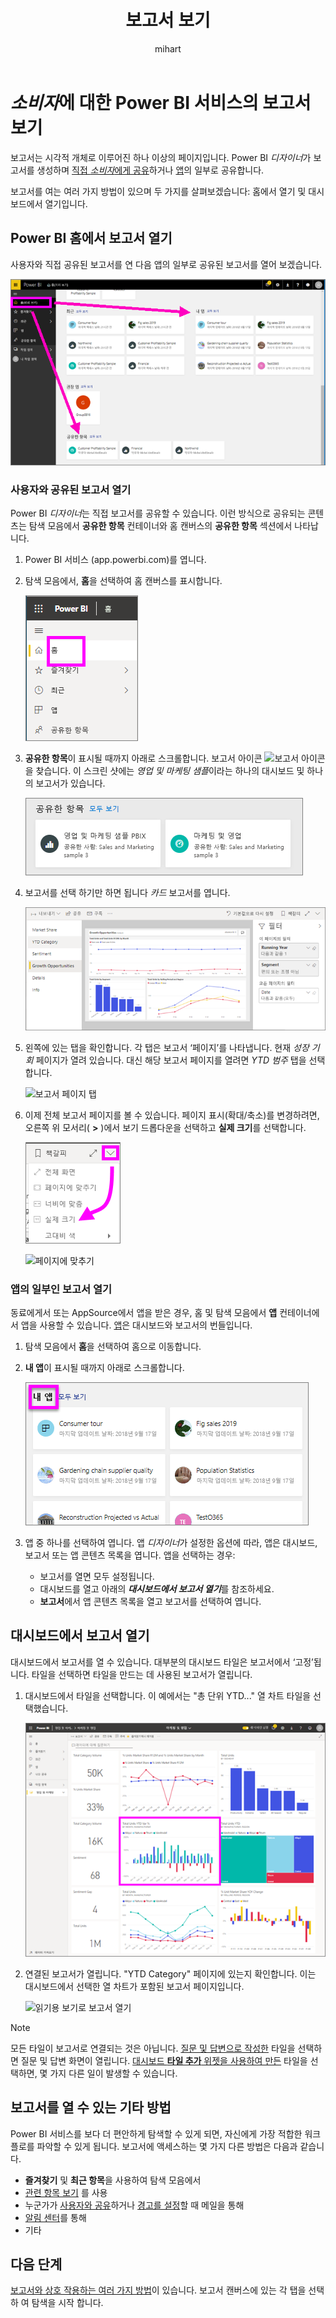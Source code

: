 ﻿---
title: 보고서 보기
description: 이 항목에서는 Power BI 소비자와 최종 사용자가 Power BI 보고서를 열고 보아야 하는 내용을 표시합니다.
author: mihart
manager: kvivek
ms.reviewer: ''
ms.custom: seodec18
ms.service: powerbi
ms.subservice: powerbi-consumer
ms.topic: conceptual
ms.date: 5/06/2018
ms.author: mihart
ms.openlocfilehash: cda8ec807873f0d6cda09dce90f0d8a823ce50ee
ms.sourcegitcommit: 60dad5aa0d85db790553e537bf8ac34ee3289ba3
ms.translationtype: HT
ms.contentlocale: ko-KR
ms.lasthandoff: 05/29/2019
ms.locfileid: "65609109"
---
# <a name="view-a-report-in-power-bi-service-for-consumers"></a>*소비자*에 대한 Power BI 서비스의 보고서 보기
보고서는 시각적 개체로 이루어진 하나 이상의 페이지입니다. Power BI *디자이너*가 보고서를 생성하며 [직접 *소비자*에게 공유](end-user-shared-with-me.md)하거나 [앱](end-user-apps.md)의 일부로 공유합니다. 

보고서를 여는 여러 가지 방법이 있으며 두 가지를 살펴보겠습니다: 홈에서 열기 및 대시보드에서 열기입니다. 

<!-- add art-->


## <a name="open-a-report-from-power-bi-home"></a>Power BI 홈에서 보고서 열기
사용자와 직접 공유된 보고서를 연 다음 앱의 일부로 공유된 보고서를 열어 보겠습니다.

   ![홈페이지](./media/end-user-report-open/power-bi-home.png)

### <a name="open-a-report-that-has-been-shared-with-you"></a>사용자와 공유된 보고서 열기
Power BI *디자이너*는 직접 보고서를 공유할 수 있습니다. 이런 방식으로 공유되는 콘텐츠는 탐색 모음에서 **공유한 항목** 컨테이너와 홈 캔버스의 **공유한 항목** 섹션에서 나타납니다.

1. Power BI 서비스 (app.powerbi.com)를 엽니다.

2. 탐색 모음에서, **홈**을 선택하여 홈 캔버스를 표시합니다.  

   ![홈 캔버스](./media/end-user-report-open/power-bi-select-home-new.png)
   
3. **공유한 항목**이 표시될 때까지 아래로 스크롤합니다. 보고서 아이콘 ![보고서 아이콘](./media/end-user-report-open/power-bi-report-icon.png)을 찾습니다. 이 스크린 샷에는 *영업 및 마케팅 샘플*이라는 하나의 대시보드 및 하나의 보고서가 있습니다. 
   
   ![홈페이지의 공유한 항목 섹션](./media/end-user-report-open/power-bi-shared-new.png)

4. 보고서를 선택 하기만 하면 됩니다 *카드* 보고서를 엽니다.

   ![보고서 페이지](./media/end-user-report-open/power-bi-filter-pane.png)

5. 왼쪽에 있는 탭을 확인합니다.  각 탭은 보고서 ‘페이지’를 나타냅니다. 현재 *성장 기회* 페이지가 열려 있습니다. 대신 해당 보고서 페이지를 열려면 *YTD 범주* 탭을 선택합니다. 

   ![보고서 페이지 탭](./media/end-user-report-open/power-bi-tab-new.png)

6. 이제 전체 보고서 페이지를 볼 수 있습니다. 페이지 표시(확대/축소)를 변경하려면, 오른쪽 위 모서리( **>** )에서 보기 드롭다운을 선택하고 **실제 크기**를 선택합니다.

   ![확대/축소 변경](./media/end-user-report-open/power-bi-fit-new.png)

   ![페이지에 맞추기](./media/end-user-report-open/power-bi-actual-size.png)

### <a name="open-a-report-that-is-part-of-an-app"></a>앱의 일부인 보고서 열기
 동료에게서 또는 AppSource에서 앱을 받은 경우, 홈 및 탐색 모음에서 **앱** 컨테이너에서 앱을 사용할 수 있습니다. [앱](end-user-apps.md)은 대시보드와 보고서의 번들입니다.

1. 탐색 모음에서 **홈**을 선택하여 홈으로 이동합니다.

7. **내 앱**이 표시될 때까지 아래로 스크롤합니다.

   ![홈페이지](./media/end-user-report-open/power-bi-my-apps.png)

8. 앱 중 하나를 선택하여 엽니다. 앱 *디자이너*가 설정한 옵션에 따라, 앱은 대시보드, 보고서 또는 앱 콘텐츠 목록을 엽니다. 앱을 선택하는 경우:
    - 보고서를 열면 모두 설정됩니다.
    - 대시보드를 열고 아래의 ***대시보드에서 보고서 열기***를 참조하세요.
    - **보고서**에서 앱 콘텐츠 목록을 열고 보고서를 선택하여 엽니다.


## <a name="open-a-report-from-a-dashboard"></a>대시보드에서 보고서 열기
대시보드에서 보고서를 열 수 있습니다. 대부분의 대시보드 타일은 보고서에서 ‘고정’됩니다. 타일을 선택하면 타일을 만드는 데 사용된 보고서가 열립니다. 

1. 대시보드에서 타일을 선택합니다. 이 예에서는 "총 단위 YTD..." 열 차트 타일을 선택했습니다.

    ![타일을 선택한 대시보드](./media/end-user-report-open/power-bi-dashboard-new.png)

2.  연결된 보고서가 열립니다. "YTD Category" 페이지에 있는지 확인합니다. 이는 대시보드에서 선택한 열 차트가 포함된 보고서 페이지입니다.

    ![읽기용 보기로 보고서 열기](./media/end-user-report-open/power-bi-report-newer.png)

> [!NOTE]
> 모든 타일이 보고서로 연결되는 것은 아닙니다. [질문 및 답변으로 작성한](end-user-q-and-a.md) 타일을 선택하면 질문 및 답변 화면이 열립니다. [대시보드 **타일 추가** 위젯을 사용하여 만든](../service-dashboard-add-widget.md) 타일을 선택하면, 몇 가지 다른 일이 발생할 수 있습니다.  


##  <a name="still-more-ways-to-open-a-report"></a>보고서를 열 수 있는 기타 방법
Power BI 서비스를 보다 더 편안하게 탐색할 수 있게 되면, 자신에게 가장 적합한 워크플로를 파악할 수 있게 됩니다. 보고서에 액세스하는 몇 가지 다른 방법은 다음과 같습니다.
- **즐겨찾기** 및 **최근 항목**을 사용하여 탐색 모음에서    
- [관련 항목 보기](end-user-related.md) 를 사용    
- 누군가가 [사용자와 공유](../service-share-reports.md)하거나 [경고를 설정](end-user-alerts.md)할 때 메일을 통해    
- [알림 센터](end-user-notification-center.md)를 통해    
- 기타

## <a name="next-steps"></a>다음 단계
[보고서와 상호 작용하는 여러 가지 방법](end-user-reading-view.md)이 있습니다.  보고서 캔버스에 있는 각 탭을 선택하 여 탐색을 시작 합니다.

